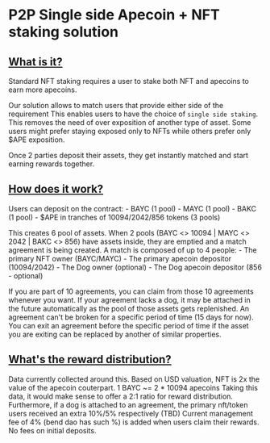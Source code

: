 # P2P Single side Apecoin + NFT staking solution

## <ins>What is it?</ins>

Standard NFT staking requires a user to stake both NFT and apecoins to earn more apecoins.

Our solution allows to match users that provide either side of the requirement This enables users to have the choice of `single side staking`.
This removes the need of over exposition of another type of asset. Some users might prefer staying exposed only to NFTs while others prefer only $APE exposition.

Once 2 parties deposit their assets, they get instantly matched and start earning rewards together.

## <ins>How does it work?</ins>

Users can deposit on the contract:
	- BAYC (1 pool)
	- MAYC (1 pool)
	- BAKC (1 pool)
	- $APE in tranches of 10094/2042/856 tokens (3 pools)

This creates 6 pool of assets. When 2 pools (BAYC <> 10094 | MAYC <> 2042 | BAKC <> 856) have assets inside, they are emptied and a match agreement is being created. 
A match is composed of up to 4 people:
	- The primary NFT owner (BAYC/MAYC)
	- The primary apecoin depositor (10094/2042)
	- The Dog owner (optional)
	- The Dog apecoin depositor (856 - optional)

If you are part of 10 agreements, you can claim from those 10 agreements whenever you want.
If your agreement lacks a dog, it may be attached in the future automatically as the pool of those assets gets replenished.
An agreement can't be broken for a specific period of time (15 days for now).
You can exit an agreement before the specific period of time if the asset you are exiting can be replaced by another of similar properties.

## <ins>What's the reward distribution?</ins>

Data currently collected around this. Based on USD valuation, NFT is 2x the value of the apecoin couterpart. 1 BAYC ~= 2 * 10094 apecoins
Taking this data, it would make sense to offer a 2:1 ratio for reward distribution. 
Furthermore, if a dog is attached to an agreement, the primary nft/token users received an extra 10%/5% respectively (TBD)
Current management fee of 4% (bend dao has such %) is added when users claim their rewards. No fees on initial deposits.